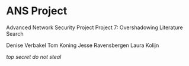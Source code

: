 # ANS Project
Advanced Network Security Project
Project 7: Overshadowing Literature Search

Denise Verbakel
Tom Koning
Jesse Ravensbergen
Laura Kolijn

*top secret do not steal*
